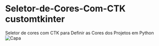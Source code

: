 # Seletor-de-Cores-Com-CTK customtkinter
Seletor de cores com CTK para Definir as Cores  dos Projetos em Python 
![Capa](https://github.com/joeldevportugal/Seletor-de-Cores-Com-CTK/assets/135770029/4384099c-d2e8-42fb-ae8b-33307a042525)

